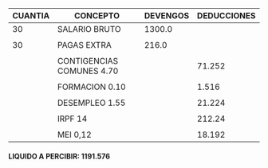 |CUANTIA|        CONCEPTO|                 DEVENGOS|      DEDUCCIONES|
|---|---|---|---|
|  30 |        SALARIO BRUTO |                   1300.0|                 |
|   |   |   |   |
|  30 |       PAGAS EXTRA    |                   216.0|                 |
|   |   |   |   |
|     |      CONTIGENCIAS COMUNES 4.70 |           |               71.252|
 |   |   |   |   |
|     |       FORMACION 0.10 |                     |               1.516|
 |   |   |   |   |
|     |       DESEMPLEO 1.55 |                     |               21.224|
 |   |   |   |   |
|     |        IRPF 14       |                     |               212.24|
 |   |   |   |   |
|     |        MEI 0,12      |                     |               18.192|
 #### LIQUIDO A PERCIBIR: 1191.576 